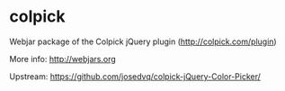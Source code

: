 colpick
=======

Webjar package of the Colpick jQuery plugin (http://colpick.com/plugin)

More info: http://webjars.org

Upstream: https://github.com/josedvq/colpick-jQuery-Color-Picker/
